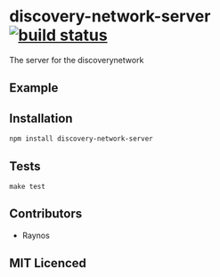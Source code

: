 # discovery-network-server [![build status][1]][2]

The server for the discoverynetwork

## Example

## Installation

`npm install discovery-network-server`

## Tests

`make test`

## Contributors

 - Raynos

## MIT Licenced

  [1]: https://secure.travis-ci.org/Raynos/discovery-network-server.png
  [2]: http://travis-ci.org/Raynos/discovery-network-server